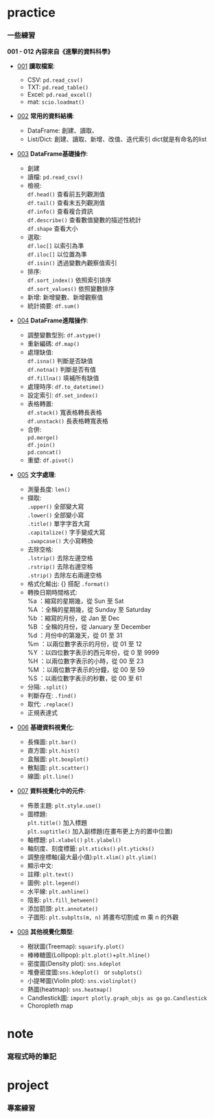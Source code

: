 # practice
### 一些練習
**001 - 012 內容來自《進擊的資料科學》**
* [001](https://github.com/ching0819/my-library/blob/master/practice/practice_001.ipynb) **讀取檔案**: 
    * CSV: `pd.read_csv()`
    * TXT: `pd.read_table()`
    * Excel: `pd.read_excel()`
    * mat: `scio.loadmat()`
    
* [002](https://github.com/ching0819/my-library/blob/master/practice/practice_002.ipynb) **常用的資料結構**: 
    * DataFrame: 創建、讀取、
    * List/Dict: 創建、讀取、新增、改值、迭代索引
      dict就是有命名的list
     
* [003](https://github.com/ching0819/my-library/blob/master/practice/practice_003.ipynb) **DataFrame基礎操作**: 
    * 創建
    * 讀檔: `pd.read_csv()`
    * 檢視:  
    `df.head()` 查看前五列觀測值  
    `df.tail()` 查看末五列觀測值  
    `df.info()` 查看複合資訊  
    `df.describe()` 查看數值變數的描述性統計  
    `df.shape` 查看大小  
    * 選取:   
    `df.loc[]` 以索引為準  
    `df.iloc[]` 以位置為準  
    `df.isin()` 透過變數內觀察值索引  
    * 排序:   
    `df.sort_index()` 依照索引排序  
    `df.sort_values()` 依照變數排序  
    * 新增: 新增變數、新增觀察值
    * 統計摘要: `df.sum()`
    
* [004](https://github.com/ching0819/my-library/blob/master/practice/practice_004.ipynb) **DataFrame進階操作**: 
    * 調整變數型別: `df.astype()`
    * 重新編碼: `df.map()`
    * 處理缺值:   
    `df.isna()` 判斷是否缺值  
    `df.notna()` 判斷是否有值  
    `df.fillna()` 填補所有缺值  
    * 處理時序: `df.to_datetime()`
    * 設定索引: `df.set_index()`
    * 表格轉置:   
    `df.stack()` 寬表格轉長表格  
    `df.unstack()` 長表格轉寬表格  
    * 合併:   
    `pd.merge()`   
    `df.join()`   
    `pd.concat()`  
    * 重塑: `df.pivot()`
    
* [005](https://github.com/ching0819/my-library/blob/master/practice/practice_005.ipynb) **文字處理**: 
    * 測量長度: `len()`
    * 擷取:   
    `.upper()` 全部變大寫  
    `.lower()` 全部變小寫  
    `.title()` 單字字首大寫  
    `.capitalize()` 字手變成大寫  
    `.swapcase()` 大小寫轉換  
    * 去除空格:   
    `.lstrip()` 去除左邊空格  
    `.rstrip()` 去除右邊空格  
    `.strip()` 去除左右兩邊空格  
    * 格式化輸出: {} 搭配 `.format()`
    * 轉換日期時間格式:   
    %a ：縮寫的星期幾，從 Sun 至 Sat  
    %A ：全稱的星期幾，從 Sunday 至 Saturday  
    %b ：縮寫的月份，從 Jan 至 Dec  
    %B ：全稱的月份，從 January 至 December  
    %d ：月份中的第幾天，從 01 至 31  
    %m ：以兩位數字表示的月份，從 01 至 12  
    %Y ：以四位數字表示的西元年份，從 0 至 9999  
    %H ：以兩位數字表示的小時，從 00 至 23  
    %M ：以兩位數字表示的分鐘，從 00 至 59  
    %S ：以兩位數字表示的秒數，從 00 至 61  
    * 分隔: `.split()`
    * 判斷存在: `.find()`
    * 取代: `.replace()`
    * 正規表達式
    
* [006](https://github.com/ching0819/my-library/blob/master/practice/practice_006.ipynb) **基礎資料視覺化**: 
    * 長條圖: `plt.bar()`
    * 直方圖: `plt.hist()`
    * 盒鬚圖: `plt.boxplot()`
    * 散點圖: `plt.scatter()`
    * 線圖: `plt.line()`
    
* [007](https://github.com/ching0819/my-library/blob/master/practice/practice_007.ipynb) **資料視覺化中的元件**: 
    * 佈景主題: `plt.style.use()`
    * 圖標題:   
    `plt.title()` 加入標題  
    `plt.suptitle()` 加入副標題(在畫布更上方的置中位置)  
    * 軸標題: `pl.xlabel()` `plt.ylabel()`
    * 軸刻度、刻度標籤: `plt.xticks()` `plt.yticks()`
    * 調整座標軸(最大最小值):`plt.xlim()` `plt.ylim()` 
    * 顯示中文:
    * 註釋: `plt.text()`
    * 圖例: `plt.legend()`
    * 水平線: `plt.axhline()`
    * 陰影: `plt.fill_between()`
    * 添加箭頭: `plt.annotate()`
    * 子圖形: `plt.subplts(m, n)` 將畫布切割成 m 乘 n 的外觀
    
* [008](https://github.com/ching0819/my-library/blob/master/practice/practice_008.ipynb) **其他視覺化類型**: 
    * 樹狀圖(Treemap): `squarify.plot()`
    * 棒棒糖圖(Lollipop): `plt.plot()`+`plt.hline()`
    * 密度圖(Density plot): `sns.kdeplot` 
    * 堆疊密度圖:`sns.kdeplot() ` or `subplots()`
    * 小提琴圖(Violin plot): `sns.violinplot() `
    * 熱圖(heatmap): `sns.heatmap()`
    * Candlestick圖: `import plotly.graph_objs as go` `go.Candlestick`
    * Choropleth map



# note
### 寫程式時的筆記




# project
### 專案練習